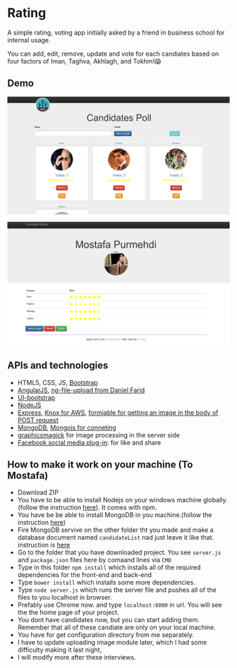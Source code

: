 # Rating
A simple rating, voting app initially asked by a friend in business school for internal usage.

You can add, edit, remove, update and vote for each candiates based on four factors of Iman, Taghva, Akhlagh, and Tokhm!:scream:

## Demo
![homepage](images/vote_final.png)

![candidate](images/mostafa.png)

## APIs and technologies
- HTML5, CSS, JS, [Bootstrap](http://getbootstrap.com/)
- [AngularJS](https://angularjs.org/), [ng-file-upload from Daniel Farid](https://github.com/danialfarid/ng-file-upload)
- [UI-bootstrap](https://angular-ui.github.io/bootstrap/)
- [NodeJS](https://nodejs.org/en/)
- [Express](http://expressjs.com/), [Knox for AWS](https://github.com/Automattic/knox), [formiable for getting an image in the body of POST request](https://www.npmjs.com/package/formidable)
- [MongoDB](https://www.mongodb.org/), [Mongojs for conneting](https://github.com/mafintosh/mongojs)
- [graphicsmagick](http://www.graphicsmagick.org/) for image processing in the server side
- [Facebook social media plug-in](https://developers.facebook.com/docs/plugins): for like and share

## How to make it work on your machine (To Mostafa)
- Download ZIP
- You have to be able to install Nodejs on your windows machine globally.(follow the instruction [here](https://nodejs.org/en/download/)). It comes with npm.
- You have be be able to install MongoDB in you machine.(follow the instruction [here](http://docs.mongodb.org/v3.0/tutorial/install-mongodb-on-windows/))
- Fire MongoDB servive on the other folder tht you made and make a database document named `candidateList` nad just leave it like that. instruction is [here](https://www.youtube.com/watch?v=oVIeMfvgTz8)
- Go to the folder that you have downloaded project. You see `server.js` and `package.json` files here by comaand lines via `CMD`
- Type in this  folder `npm install` which  installs all of the required dependencies for the front-end and back-end
- Type `bower install` which installs some more dependencies.
- Type `node server.js` which runs the server file and pushes all of the files to you localhost in browser.
- Prefably use Chrome now. and type `localhost:8000` in url. You will see the the home page of your project.
- You dont have candidates now, but you can start adding them.  Remember that all of these candiate are only on your local machine.
- You have for get configuration directory from me separately.
- I have to update uploading image module later, which I had some difficulty making it last night,
- I will modify more after these interviews.
